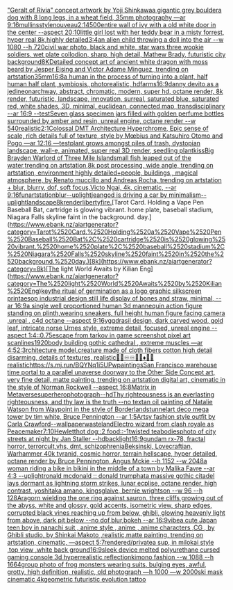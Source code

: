 ["Geralt of Rivia" concept artwork by Yoji Shinkawa](https://www.ebank.nz/aiartgenerator?category=%22Geralt%2520of%2520Rivia%22%2520concept%2520artwork%2520by%2520Yoji%2520Shinkawa)[a gigantic grey boulder](https://www.ebank.nz/aiartgenerator?category=a%2520gigantic%2520grey%2520boulder)[a dog with 8 long legs, in a wheat field, 35mm photography —ar 9:16](https://www.ebank.nz/aiartgenerator?category=a%2520dog%2520with%25208%2520long%2520legs%2C%2520in%2520a%2520wheat%2520field%2C%252035mm%2520photography%2520%E2%80%94ar%25209%3A16)[mullins](https://www.ebank.nz/aiartgenerator?category=mullins)[style](https://www.ebank.nz/aiartgenerator?category=style)[nouveau](https://www.ebank.nz/aiartgenerator?category=nouveau)[2:1](https://www.ebank.nz/aiartgenerator?category=2%3A1)[4500](https://www.ebank.nz/aiartgenerator?category=4500)[entire wall of ivy with a old white door in the center --aspect 20:10](https://www.ebank.nz/aiartgenerator?category=entire%2520wall%2520of%2520ivy%2520with%2520a%2520old%2520white%2520door%2520in%2520the%2520center%2520--aspect%252020%3A10)[little girl lost with her teddy bear in a misty forrest, hyper real,8k,highly detailed](https://www.ebank.nz/aiartgenerator?category=little%2520girl%2520lost%2520with%2520her%2520teddy%2520bear%2520in%2520a%2520misty%2520forrest%2C%2520hyper%2520real%2C8k%2Chighly%2520detailed)[3:4](https://www.ebank.nz/aiartgenerator?category=3%3A4)[an alien child throwing a doll into the air --w 1080 --h 720](https://www.ebank.nz/aiartgenerator?category=an%2520alien%2520child%2520throwing%2520a%2520doll%2520into%2520the%2520air%2520--w%25201080%2520--h%2520720)[civil war photo, black and white, star wars three wookie soldiers, wet plate collodion, sharp, high detail, Mathew Brady, futuristic city background](https://www.ebank.nz/aiartgenerator?category=civil%2520war%2520photo%2C%2520black%2520and%2520white%2C%2520star%2520wars%2520three%2520wookie%2520soldiers%2C%2520wet%2520plate%2520collodion%2C%2520sharp%2C%2520high%2520detail%2C%2520Mathew%2520Brady%2C%2520futuristic%2520city%2520background)[8K](https://www.ebank.nz/aiartgenerator?category=8K)[Detailed concept art of ancient white dragon with moss beard by Jesper Ejsing and Victor Adame Minguez, trending on artstation](https://www.ebank.nz/aiartgenerator?category=Detailed%2520concept%2520art%2520of%2520ancient%2520white%2520dragon%2520with%2520moss%2520beard%2520by%2520Jesper%2520Ejsing%2520and%2520Victor%2520Adame%2520Minguez%2C%2520trending%2520on%2520artstation)[35mm](https://www.ebank.nz/aiartgenerator?category=35mm)[16:8](https://www.ebank.nz/aiartgenerator?category=16%3A8)[a human in the process of turning into a plant, half human half plant, symbiosis, photorealistic, hd](https://www.ebank.nz/aiartgenerator?category=a%2520human%2520in%2520the%2520process%2520of%2520turning%2520into%2520a%2520plant%2C%2520half%2520human%2520half%2520plant%2C%2520symbiosis%2C%2520photorealistic%2C%2520hd)[farms](https://www.ebank.nz/aiartgenerator?category=farms)[16:9](https://www.ebank.nz/aiartgenerator?category=16%3A9)[danny devito as a jedi](https://www.ebank.nz/aiartgenerator?category=danny%2520devito%2520as%2520a%2520jedi)[neon](https://www.ebank.nz/aiartgenerator?category=neon)[archway, abstract, chromatic, modern, super hd, octane render, 8k render, futuristic, landscape, innovation, surreal, saturated blue, saturated red, white shades, 3D, minimal, euclidean, connected map, transdisciplinary --ar 16:9 --test](https://www.ebank.nz/aiartgenerator?category=archway%2C%2520abstract%2C%2520chromatic%2C%2520modern%2C%2520super%2520hd%2C%2520octane%2520render%2C%25208k%2520render%2C%2520futuristic%2C%2520landscape%2C%2520innovation%2C%2520surreal%2C%2520saturated%2520blue%2C%2520saturated%2520red%2C%2520white%2520shades%2C%25203D%2C%2520minimal%2C%2520euclidean%2C%2520connected%2520map%2C%2520transdisciplinary%2520--ar%252016%3A9%2520--test)[Seven glass specimen jars filled with golden perfume bottles surrounded by amber and resin, unreal engine, octane render --w 540](https://www.ebank.nz/aiartgenerator?category=Seven%2520glass%2520specimen%2520jars%2520filled%2520with%2520golden%2520perfume%2520bottles%2520surrounded%2520by%2520amber%2520and%2520resin%2C%2520unreal%2520engine%2C%2520octane%2520render%2520--w%2520540)[realistic](https://www.ebank.nz/aiartgenerator?category=realistic)[2:1](https://www.ebank.nz/aiartgenerator?category=2%3A1)[Colossal DMT Architecture Hyperchrome, Epic sense of scale, rich details full of texture, style by Mœbius and Katsuhiro Otomo and Pogo —ar 12:16 —test](https://www.ebank.nz/aiartgenerator?category=Colossal%2520DMT%2520Architecture%2520Hyperchrome%2C%2520Epic%2520sense%2520of%2520scale%2C%2520rich%2520details%2520full%2520of%2520texture%2C%2520style%2520by%2520M%C5%93bius%2520and%2520Katsuhiro%2520Otomo%2520and%2520Pogo%2520%E2%80%94ar%252012%3A16%2520%E2%80%94test)[plant grows amongst piles of trash, dystopian landscape, wall-e, animated, super real 3D render, seedling plant](https://www.ebank.nz/aiartgenerator?category=plant%2520grows%2520amongst%2520piles%2520of%2520trash%2C%2520dystopian%2520landscape%2C%2520wall-e%2C%2520animated%2C%2520super%2520real%25203D%2520render%2C%2520seedling%2520plant)[kiss](https://www.ebank.nz/aiartgenerator?category=kiss)[Big Brayden Warlord of Three Mile Island](https://www.ebank.nz/aiartgenerator?category=Big%2520Brayden%2520Warlord%2520of%2520Three%2520Mile%2520Island)[small fish leaped out of the water,trending on artstation,8k post processing, wide angle, trending on artstation, environment highly detailed+people, buildings,, magical atmosphere, by Renato muccillo and Andreas Rocha, trending on artstation + blur, blurry, dof, soft focus,Victo Ngai, 4k, cinematic, --ar 9:16](https://www.ebank.nz/aiartgenerator?category=small%2520fish%2520leaped%2520out%2520of%2520the%2520water%2Ctrending%2520on%2520artstation%2C8k%2520post%2520processing%2C%2520wide%2520angle%2C%2520trending%2520on%2520artstation%2C%2520environment%2520highly%2520detailed%2Bpeople%2C%2520buildings%2C%2C%2520magical%2520atmosphere%2C%2520by%2520Renato%2520muccillo%2520and%2520Andreas%2520Rocha%2C%2520trending%2520on%2520artstation%2520%2B%2520blur%2C%2520blurry%2C%2520dof%2C%2520soft%2520focus%2CVicto%2520Ngai%2C%25204k%2C%2520cinematic%2C%2520--ar%25209%3A16)[fun](https://www.ebank.nz/aiartgenerator?category=fun)[artstation](https://www.ebank.nz/aiartgenerator?category=artstation)[blur](https://www.ebank.nz/aiartgenerator?category=blur)[--uplight](https://www.ebank.nz/aiartgenerator?category=--uplight)[jean](https://www.ebank.nz/aiartgenerator?category=jean)[god is driving a car by minimalism](https://www.ebank.nz/aiartgenerator?category=god%2520is%2520driving%2520a%2520car%2520by%2520minimalism)[--uplight](https://www.ebank.nz/aiartgenerator?category=--uplight)[landscape](https://www.ebank.nz/aiartgenerator?category=landscape)[8k](https://www.ebank.nz/aiartgenerator?category=8k)[render](https://www.ebank.nz/aiartgenerator?category=render)[liberty](https://www.ebank.nz/aiartgenerator?category=liberty)[fire.](https://www.ebank.nz/aiartgenerator?category=fire.)[Tarot Card. Holding a Vape Pen Baseball Bat, cartridge is glowing vibrant. home plate, baseball stadium, Niagara Falls skyline faint in the background. day.](https://www.ebank.nz/aiartgenerator?category=Tarot%2520Card.%2520Holding%2520a%2520Vape%2520Pen%2520Baseball%2520Bat%2C%2520cartridge%2520is%2520glowing%2520vibrant.%2520home%2520plate%2C%2520baseball%2520stadium%2C%2520Niagara%2520Falls%2520skyline%2520faint%2520in%2520the%2520background.%2520day.)[8k](https://www.ebank.nz/aiartgenerator?category=8k)[The light World Awaits by Kilian Eng](https://www.ebank.nz/aiartgenerator?category=The%2520light%2520World%2520Awaits%2520by%2520Kilian%2520Eng)[key](https://www.ebank.nz/aiartgenerator?category=key)[the ritual of germination as a logo graphic silkscreen print](https://www.ebank.nz/aiartgenerator?category=the%2520ritual%2520of%2520germination%2520as%2520a%2520logo%2520graphic%2520silkscreen%2520print)[aesop industrial design still life display of bones and straw, minimal, --ar 16:9](https://www.ebank.nz/aiartgenerator?category=aesop%2520industrial%2520design%2520still%2520life%2520display%2520of%2520bones%2520and%2520straw%2C%2520minimal%2C%2520--ar%252016%3A9)[a single well proportioned human 3d mannequin action figure standing on plinth,wearing sneakers, full height human figure facing camera ,unreal , c4d octane --aspect 9:16](https://www.ebank.nz/aiartgenerator?category=a%2520single%2520well%2520proportioned%2520human%25203d%2520mannequin%2520action%2520figure%2520standing%2520on%2520plinth%2Cwearing%2520sneakers%2C%2520full%2520height%2520human%2520figure%2520facing%2520camera%2520%2Cunreal%2520%2C%2520c4d%2520octane%2520--aspect%25209%3A16)[yggdrasil design, dark carved wood, gold leaf, intricate norse Urnes style, extreme detail, focused, unreal engine --aspect 1:4](https://www.ebank.nz/aiartgenerator?category=yggdrasil%2520design%2C%2520dark%2520carved%2520wood%2C%2520gold%2520leaf%2C%2520intricate%2520norse%2520Urnes%2520style%2C%2520extreme%2520detail%2C%2520focused%2C%2520unreal%2520engine%2520--aspect%25201%3A4)[::0.75](https://www.ebank.nz/aiartgenerator?category=%3A%3A0.75)[escape from tarkov in game screenshot pixel art scanlines](https://www.ebank.nz/aiartgenerator?category=escape%2520from%2520tarkov%2520in%2520game%2520screenshot%2520pixel%2520art%2520scanlines)[1920](https://www.ebank.nz/aiartgenerator?category=1920)[body building gothic cathedral , extreme muscles —ar 4:5](https://www.ebank.nz/aiartgenerator?category=body%2520building%2520gothic%2520cathedral%2520%2C%2520extreme%2520muscles%2520%E2%80%94ar%25204%3A5)[2:3](https://www.ebank.nz/aiartgenerator?category=2%3A3)[rchitecture model,creature made of cloth fibers cotton high detail disarming, details of textures, realistic](https://www.ebank.nz/aiartgenerator?category=rchitecture%2520model%2Ccreature%2520made%2520of%2520cloth%2520fibers%2520cotton%2520high%2520detail%2520disarming%2C%2520details%2520of%2520textures%2C%2520realistic)[📐📐♾♾🔸🔶♦️🏁🏁](https://www.ebank.nz/aiartgenerator?category=%F0%9F%93%90%F0%9F%93%90%E2%99%BE%E2%99%BE%F0%9F%94%B8%F0%9F%94%B6%E2%99%A6%EF%B8%8F%F0%9F%8F%81%F0%9F%8F%81)[realistic](https://www.ebank.nz/aiartgenerator?category=realistic)[<https://s.mj.run/BQYNq1i5UPw>](https://www.ebank.nz/aiartgenerator?category=%3Chttps%3A//s.mj.run/BQYNq1i5UPw%3E)[paintings](https://www.ebank.nz/aiartgenerator?category=paintings)[San Francisco warehouse time portal to a parallel unaverse doorway to the Other Side Concept art, very fine detail, matte painting, trending on artstation digital art, cinematic in the style of Norman Rockwell  --aspect 16:8](https://www.ebank.nz/aiartgenerator?category=San%2520Francisco%2520warehouse%2520time%2520portal%2520to%2520a%2520parallel%2520unaverse%2520doorway%2520to%2520the%2520Other%2520Side%2520Concept%2520art%2C%2520very%2520fine%2520detail%2C%2520matte%2520painting%2C%2520trending%2520on%2520artstation%2520digital%2520art%2C%2520cinematic%2520in%2520the%2520style%2520of%2520Norman%2520Rockwell%2520%2520--aspect%252016%3A8)[Matrix in Metaverse](https://www.ebank.nz/aiartgenerator?category=Matrix%2520in%2520Metaverse)[superhero](https://www.ebank.nz/aiartgenerator?category=superhero)[photograph](https://www.ebank.nz/aiartgenerator?category=photograph)[--hd](https://www.ebank.nz/aiartgenerator?category=--hd)[Thy righteousness is an everlasting righteousness, and thy law is the truth --no text](https://www.ebank.nz/aiartgenerator?category=Thy%2520righteousness%2520is%2520an%2520everlasting%2520righteousness%2C%2520and%2520thy%2520law%2520is%2520the%2520truth%2520--no%2520text)[an oil painting of Natalie Watson from Waypoint in the style of Borderlands](https://www.ebank.nz/aiartgenerator?category=an%2520oil%2520painting%2520of%2520Natalie%2520Watson%2520from%2520Waypoint%2520in%2520the%2520style%2520of%2520Borderlands)[tunnel](https://www.ebank.nz/aiartgenerator?category=tunnel)[art deco mega tower by tim white, Bruce Pennington --ar 1:5](https://www.ebank.nz/aiartgenerator?category=art%2520deco%2520mega%2520tower%2520by%2520tim%2520white%2C%2520Bruce%2520Pennington%2520--ar%25201%3A5)[Artsy fashion style outfit by Carla Crawford](https://www.ebank.nz/aiartgenerator?category=Artsy%2520fashion%2520style%2520outfit%2520by%2520Carla%2520Crawford)[--wallpaper](https://www.ebank.nz/aiartgenerator?category=--wallpaper)[wasteland](https://www.ebank.nz/aiartgenerator?category=wasteland)[Electro wizard from clash royale as Peacemaker](https://www.ebank.nz/aiartgenerator?category=Electro%2520wizard%2520from%2520clash%2520royale%2520as%2520Peacemaker)[7:10](https://www.ebank.nz/aiartgenerator?category=7%3A10)[Hewlett](https://www.ebank.nz/aiartgenerator?category=Hewlett)[hot dog::2 food::-1](https://www.ebank.nz/aiartgenerator?category=hot%2520dog%3A%3A2%2520food%3A%3A-1)[twisted tea](https://www.ebank.nz/aiartgenerator?category=twisted%2520tea)[bodies](https://www.ebank.nz/aiartgenerator?category=bodies)[photo of city streets at night by Jan Staller --hd](https://www.ebank.nz/aiartgenerator?category=photo%2520of%2520city%2520streets%2520at%2520night%2520by%2520Jan%2520Staller%2520--hd)[backlight](https://www.ebank.nz/aiartgenerator?category=backlight)[16:9](https://www.ebank.nz/aiartgenerator?category=16%3A9)[gundam rx-78, fractal horror, terrorcult,vhs, dmt, schizophrenia](https://www.ebank.nz/aiartgenerator?category=gundam%2520rx-78%2C%2520fractal%2520horror%2C%2520terrorcult%2Cvhs%2C%2520dmt%2C%2520schizophrenia)[Beksinski, Lovecraftian, Warhammer 40k tyranid, cosmic horror, terrain hellscape, hyper detailed, octane render by  Bruce Pennington, Angus Mckie --h 1152 --w 2048](https://www.ebank.nz/aiartgenerator?category=Beksinski%2C%2520Lovecraftian%2C%2520Warhammer%252040k%2520tyranid%2C%2520cosmic%2520horror%2C%2520terrain%2520hellscape%2C%2520hyper%2520detailed%2C%2520octane%2520render%2520by%2520%2520Bruce%2520Pennington%2C%2520Angus%2520Mckie%2520--h%25201152%2520--w%25202048)[a woman riding a bike in bikini in the middle of a town by Malika Favre --ar 4:3 --uplight](https://www.ebank.nz/aiartgenerator?category=a%2520woman%2520riding%2520a%2520bike%2520in%2520bikini%2520in%2520the%2520middle%2520of%2520a%2520town%2520by%2520Malika%2520Favre%2520--ar%25204%3A3%2520--uplight)[ronald mcdonald :: donald trump](https://www.ebank.nz/aiartgenerator?category=ronald%2520mcdonald%2520%3A%3A%2520donald%2520trump)[hat](https://www.ebank.nz/aiartgenerator?category=hat)[a massive gothic citadel lays dormant as lightning storm strikes, lunar ecplise, octane render, high contrast, yoshitaka amano, kingsglaive, bernie wrightson --w 96 --h 128](https://www.ebank.nz/aiartgenerator?category=a%2520massive%2520gothic%2520citadel%2520lays%2520dormant%2520as%2520lightning%2520storm%2520strikes%2C%2520lunar%2520ecplise%2C%2520octane%2520render%2C%2520high%2520contrast%2C%2520yoshitaka%2520amano%2C%2520kingsglaive%2C%2520bernie%2520wrightson%2520--w%252096%2520--h%2520128)[Aragorn wielding the one ring against sauron, three cliffs growing out of the abyss, white and glossy, gold accents, isometric view, sharp edges, corrupted black vines reaching up from below, ghibli, glowing heavenly light from above, dark pit below --no dof,blur,bokeh --ar 16:9](https://www.ebank.nz/aiartgenerator?category=Aragorn%2520wielding%2520the%2520one%2520ring%2520against%2520sauron%2C%2520three%2520cliffs%2520growing%2520out%2520of%2520the%2520abyss%2C%2520white%2520and%2520glossy%2C%2520gold%2520accents%2C%2520isometric%2520view%2C%2520sharp%2520edges%2C%2520corrupted%2520black%2520vines%2520reaching%2520up%2520from%2520below%2C%2520ghibli%2C%2520glowing%2520heavenly%2520light%2520from%2520above%2C%2520dark%2520pit%2520below%2520--no%2520dof%2Cblur%2Cbokeh%2520--ar%252016%3A9)[vibe](https://www.ebank.nz/aiartgenerator?category=vibe)[a cute Japan  teen boy in nanachi suit , anime style , anime , anime characters ,CG , by Ghibli studio, by Shinkai Makoto ,realistic,matte painting, trending on artstation, cinematic, —aspect 5:7](https://www.ebank.nz/aiartgenerator?category=a%2520cute%2520Japan%2520%2520teen%2520boy%2520in%2520nanachi%2520suit%2520%2C%2520anime%2520style%2520%2C%2520anime%2520%2C%2520anime%2520characters%2520%2CCG%2520%2C%2520by%2520Ghibli%2520studio%2C%2520by%2520Shinkai%2520Makoto%2520%2Crealistic%2Cmatte%2520painting%2C%2520trending%2520on%2520artstation%2C%2520cinematic%2C%2520%E2%80%94aspect%25205%3A7)[rendered](https://www.ebank.nz/aiartgenerator?category=rendered)[/private](https://www.ebank.nz/aiartgenerator?category=/private)[a sup, in milokai style ,top view ,white back ground](https://www.ebank.nz/aiartgenerator?category=a%2520sup%2C%2520in%2520milokai%2520style%2520%2Ctop%2520view%2520%2Cwhite%2520back%2520ground)[16:9](https://www.ebank.nz/aiartgenerator?category=16%3A9)[sleek device melted polyurethane cursed gaming console 3d hyperrealistic reflection](https://www.ebank.nz/aiartgenerator?category=sleek%2520device%2520melted%2520polyurethane%2520cursed%2520gaming%2520console%25203d%2520hyperrealistic%2520reflection)[kimono fashion --w 1088 --h 1664](https://www.ebank.nz/aiartgenerator?category=kimono%2520fashion%2520--w%25201088%2520--h%25201664)[group photo of frog monsters wearing suits, bulging eyes, awful, grotty, high definition, realistic, old photograph —h 1000 —w 2000](https://www.ebank.nz/aiartgenerator?category=group%2520photo%2520of%2520frog%2520monsters%2520wearing%2520suits%2C%2520bulging%2520eyes%2C%2520awful%2C%2520grotty%2C%2520high%2520definition%2C%2520realistic%2C%2520old%2520photograph%2520%E2%80%94h%25201000%2520%E2%80%94w%25202000)[ski mask cinematic 4k](https://www.ebank.nz/aiartgenerator?category=ski%2520mask%2520cinematic%25204k)[geometric futuristic evolution tattoo](https://www.ebank.nz/aiartgenerator?category=geometric%2520futuristic%2520evolution%2520tattoo)